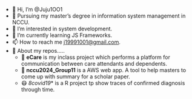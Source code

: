 - 👋 Hi, I’m @Juju1OO1
- 🏫 Pursuing my master’s degree in information system management in NCCU.
- 👀 I’m interested in system development.
- 🌱 I’m currently learning JS Frameworks.
- 📫 How to reach me j19991001@gmail.com.
- 🧠 About my repos.....
  - 👵 **eCare** is my inclass project which performs a platform for communication between care attendants and dependents.
  - 📄 **nccu2024_Group11** is a AWS web app. A tool to help masters to come up with summary for a scholar paper.
  - 😷 *8covid19** is a R project tp show traces of confirmed diagnosis through time.


<!---
Juju1OO1/Juju1OO1 is a ✨ special ✨ repository because its `README.md` (this file) appears on your GitHub profile.
You can click the Preview link to take a look at your changes.
--->
